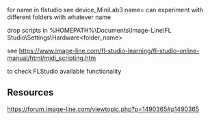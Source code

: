 for name in flstudio see device_MiniLab3 name=
can experiment with different folders with whatever name

drop scripts in %HOMEPATH%\Documents\Image-Line\FL Studio\Settings\Hardware\<folder_name>


see
https://www.image-line.com/fl-studio-learning/fl-studio-online-manual/html/midi_scripting.htm

to check FLStudio available functionality

## Resources

https://forum.image-line.com/viewtopic.php?p=1490365#p1490365


